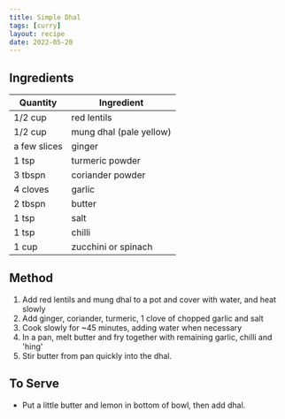 ```yaml
---
title: Simple Dhal
tags: [curry]
layout: recipe
date: 2022-05-20
---
```

## Ingredients

|Quantity|Ingredient
|-|-
|1/2 cup|red lentils
|1/2 cup|mung dhal (pale yellow)
|a few slices|ginger
|1 tsp |turmeric powder
|3 tbspn|coriander powder
|4 cloves|garlic
|2 tbspn|butter
|1 tsp| salt
|1 tsp|chilli
|1 cup|zucchini or spinach

## Method

1. Add red lentils and mung dhal to a pot and cover with water, and heat slowly
2. Add ginger, coriander, turmeric, 1 clove of chopped garlic and salt
3. Cook slowly for ~45 minutes, adding water when necessary 
4. In a pan, melt butter and fry together with remaining garlic, chilli and 'hing'
5. Stir butter from pan quickly into the dhal.

## To Serve

- Put a little butter and lemon in bottom of bowl, then add dhal.